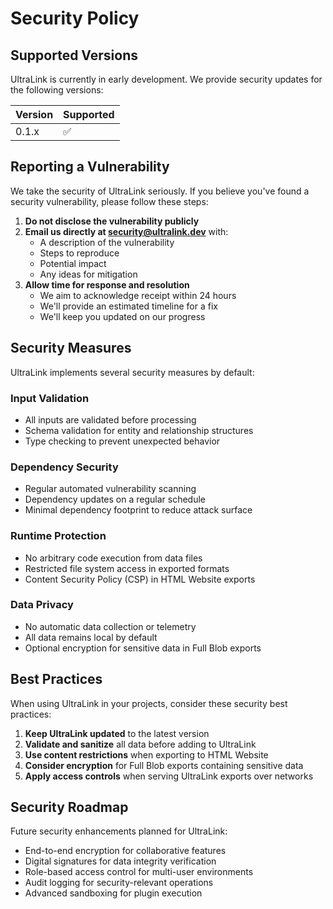 # Security Policy

## Supported Versions

UltraLink is currently in early development. We provide security updates for the following versions:

| Version | Supported          |
| ------- | ------------------ |
| 0.1.x   | :white_check_mark: |

## Reporting a Vulnerability

We take the security of UltraLink seriously. If you believe you've found a security vulnerability, please follow these steps:

1. **Do not disclose the vulnerability publicly**
2. **Email us directly at security@ultralink.dev** with:
   - A description of the vulnerability
   - Steps to reproduce
   - Potential impact
   - Any ideas for mitigation
3. **Allow time for response and resolution**
   - We aim to acknowledge receipt within 24 hours
   - We'll provide an estimated timeline for a fix
   - We'll keep you updated on our progress

## Security Measures

UltraLink implements several security measures by default:

### Input Validation

- All inputs are validated before processing
- Schema validation for entity and relationship structures
- Type checking to prevent unexpected behavior

### Dependency Security

- Regular automated vulnerability scanning
- Dependency updates on a regular schedule
- Minimal dependency footprint to reduce attack surface

### Runtime Protection

- No arbitrary code execution from data files
- Restricted file system access in exported formats
- Content Security Policy (CSP) in HTML Website exports

### Data Privacy

- No automatic data collection or telemetry
- All data remains local by default
- Optional encryption for sensitive data in Full Blob exports

## Best Practices

When using UltraLink in your projects, consider these security best practices:

1. **Keep UltraLink updated** to the latest version
2. **Validate and sanitize** all data before adding to UltraLink
3. **Use content restrictions** when exporting to HTML Website
4. **Consider encryption** for Full Blob exports containing sensitive data
5. **Apply access controls** when serving UltraLink exports over networks

## Security Roadmap

Future security enhancements planned for UltraLink:

- End-to-end encryption for collaborative features
- Digital signatures for data integrity verification 
- Role-based access control for multi-user environments
- Audit logging for security-relevant operations
- Advanced sandboxing for plugin execution 